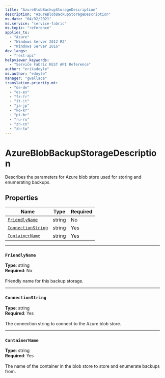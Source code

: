 ```yaml
---
title: "AzureBlobBackupStorageDescription"
description: "AzureBlobBackupStorageDescription"
ms.date: "04/02/2021"
ms.service: "service-fabric"
ms.topic: "reference"
applies_to: 
  - "Azure"
  - "Windows Server 2012 R2"
  - "Windows Server 2016"
dev_langs: 
  - "rest-api"
helpviewer_keywords: 
  - "Service Fabric REST API Reference"
author: "erikadoyle"
ms.author: "edoyle"
manager: "gwallace"
translation.priority.mt: 
  - "de-de"
  - "es-es"
  - "fr-fr"
  - "it-it"
  - "ja-jp"
  - "ko-kr"
  - "pt-br"
  - "ru-ru"
  - "zh-cn"
  - "zh-tw"
---
```

# AzureBlobBackupStorageDescription

Describes the parameters for Azure blob store used for storing and enumerating backups.

## Properties
| Name | Type | Required |
| --- | --- | --- |
| [`FriendlyName`](#friendlyname) | string | No |
| [`ConnectionString`](#connectionstring) | string | Yes |
| [`ContainerName`](#containername) | string | Yes |

____
### `FriendlyName`
__Type__: string <br/>
__Required__: No<br/>
<br/>
Friendly name for this backup storage.

____
### `ConnectionString`
__Type__: string <br/>
__Required__: Yes<br/>
<br/>
The connection string to connect to the Azure blob store.

____
### `ContainerName`
__Type__: string <br/>
__Required__: Yes<br/>
<br/>
The name of the container in the blob store to store and enumerate backups from.
